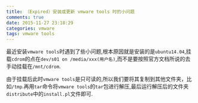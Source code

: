 ```yaml
---
title: （Expired）安装或更新 vmware tools 时的小问题
comments: true
date: 2015-11-27 23:18:29
categories: vmware
tags: vmware tools
---
```


最近安装`vmware tools`时遇到了些小问题,根本原因就是安装的是`ubuntu14.04`,挂载`cdrom`的点在`dev/s01 on /media/xxx(用户名)`,而不是要按照官方文档所说的去手动挂载在`/mnt/cdrom`.

由于挂载后此时`vmware tools`是只可读的,所以我们要将其复制到其他文件夹，比如`/tmp`.再用`tar`命令将`vmware tools`的`tar`包进行解压,最后运行解压后的文件夹`distribute`中的`install.pl`文件即可.
